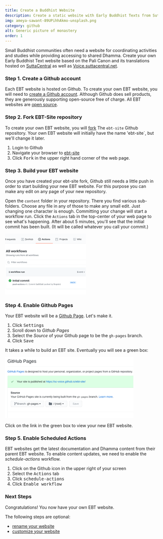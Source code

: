 ```yaml
---
title: Create a Buddhist Website
description: Create a static website with Early Buddhist Texts from SuttaCentral.net
img: ameya-sawant-89UPihhAkmo-unsplash.png
category: github
alt: Generic picture of monastery
order: 1
---
```

Small Buddhist communities often need a website for
coordinating activities and studies while providing
accessing to shared Dhamma.
Create your own Early Buddhist Text website based
on the Pali Canon and its translations hosted on
[SuttaCentral](https://suttacentral.net) 
as well as
[Voice.suttacentral.net](https://voice.suttacentral.net).

### Step 1. Create a Github account
Each EBT website is hosted on Github. To create your own EBT website, you
will need to [create a Github account](https://docs.github.com/en/github/getting-started-with-github/signing-up-for-github). Although Github does sell products,
they are generously supporting open-source free of charge.
All EBT websites are [open source](https://opensource.org/licenses/MIT).

### Step 2. Fork EBT-Site repository
To create your own EBT website, you will 
[fork](https://docs.github.com/en/github/getting-started-with-github/fork-a-repo)
The `ebt-site` Github repository.
Your own EBT website will initially have the name 'ebt-site`,
but we'll change it later.

1. Login to Github
1. Navigate your browser to [ebt-site](https://github.com/ebt-site/ebt-site)
1. Click <kbd>Fork</kbd> in the upper right hand corner of the web page.

### Step 3. Build your EBT website
Once you have created your ebt-site fork, 
Github still needs a little push in order to start building your new EBT website. For this purpose you can make any edit on any page of your new repository.

Open the `content` folder in your repository. There you find various sub-folders. Choose any file in any of those to make any small edit. Just changing one character is enough. Committing your change will start a workflow run. Click the `Actions` tab in the top-center of your web page to see what's happening. After about 5 minutes, you'll see that the initial commit 
has been built. (It will be called whatever you call your commit.)

![Initial Commit](./initial-commit.png)

### Step 4. Enable Github Pages
Your EBT website will be a [Github Page](https://pages.github.com/).
Let's make it.

1. Click <kbd>Settings</kbd>
1. Scroll down to *Github Pages*
1. Select the *Source* of your Github page to be the `gh-pages` branch.
1. Click <kbd>Save</kbd>

It takes a while to build an EBT site. 
Eventually you will see a green box:

![site-published](./site-published.png)

Click on the link in the green box to view your new EBT website.

### Step 5. Enable Scheduled Actions
EBT websites get the latest documentation and Dhamma content
from their parent EBT website.
To enable content updates, we need to enable the _schedule-actions_ workflow.

1. Click on the Github icon in the upper right of your screen
1. Select the <kbd>Actions</kbd> tab
1. Click <kbd>schedule-actions</kbd>
1. Click <kbd>Enable workflow</kbd>

### Next Steps
Congratulations! You now have your own EBT website.

The following steps are optional:

* [rename your website](/author/rename-website)
* [customize your website](/author/customize-website)
